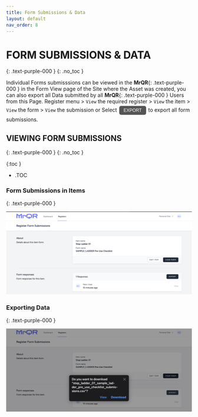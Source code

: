 ```yaml
---
title: Form Submissions & Data
layout: default
nav_order: 8
---
```

<html>
<head>
<style>
.button {
  padding: 5px 12px;
  text-align: center;
  text-decoration: none;
  display: inline-block;
  font-size: 12px;
  margin: 4px 2px;
  cursor: pointer; }
.button1 {background-color: #555555;} /* Black */
.button2 {background-color: white;}
.button1 {color: white;}
.button2 {color: black;}
.button1 {border: none;}
.button2 {border: 1px solid grey}
.button1 {border-radius: 5px;}
.button2 {border-radius: 5px;}
</style>
</head>
</html>

# **FORM SUBMISSIONS & DATA**
{: .text-purple-000 }
{: .no_toc }

Individual Forms submisssions can be viewed in the **MrQR**{: .text-purple-000 } in the Form View page of the Site where the Asset was created, you can also export all Data submitted by all **MrQR**{: .text-purple-000 } Users from this Page.
Register menu > `View` the required register > `View` the item > `View` the form > `View` the submission or Select <button class="button button1">EXPORT</button> to export all form submissions.

## VIEWING FORM SUBMISSIONS
{: .text-purple-000 }
{: .no_toc }

{:toc }
- .TOC

### Form Submissions in Items
{: .text-purple-000 }

![Submissions](/assets/images/MrQR_Submission_Register.png "Register")


### Exporting Data
{: .text-purple-000 }

![Submissions](/assets/images/MrQR_Export_Data.png "Export")


